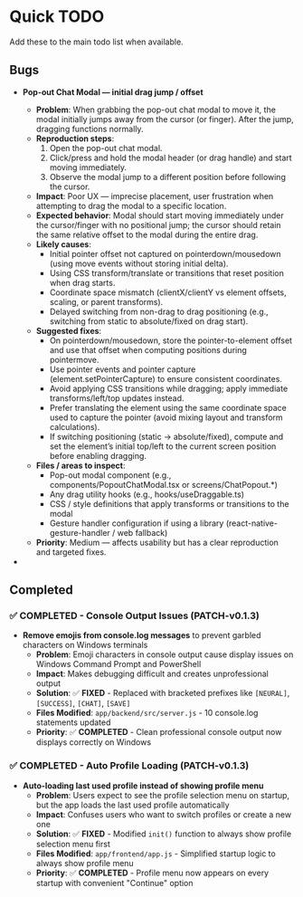 # Quick TODO
Add these to the main todo list when available.

## Bugs
- **Pop-out Chat Modal — initial drag jump / offset**
    - **Problem**: When grabbing the pop-out chat modal to move it, the modal initially jumps away from the cursor (or finger). After the jump, dragging functions normally.
    - **Reproduction steps**:
        1. Open the pop-out chat modal.
        2. Click/press and hold the modal header (or drag handle) and start moving immediately.
        3. Observe the modal jump to a different position before following the cursor.
    - **Impact**: Poor UX — imprecise placement, user frustration when attempting to drag the modal to a specific location.
    - **Expected behavior**: Modal should start moving immediately under the cursor/finger with no positional jump; the cursor should retain the same relative offset to the modal during the entire drag.
    - **Likely causes**:
        - Initial pointer offset not captured on pointerdown/mousedown (using move events without storing initial delta).
        - Using CSS transform/translate or transitions that reset position when drag starts.
        - Coordinate space mismatch (clientX/clientY vs element offsets, scaling, or parent transforms).
        - Delayed switching from non-drag to drag positioning (e.g., switching from static to absolute/fixed on drag start).
    - **Suggested fixes**:
        - On pointerdown/mousedown, store the pointer-to-element offset and use that offset when computing positions during pointermove.
        - Use pointer events and pointer capture (element.setPointerCapture) to ensure consistent coordinates.
        - Avoid applying CSS transitions while dragging; apply immediate transforms/left/top updates instead.
        - Prefer translating the element using the same coordinate space used to capture the pointer (avoid mixing layout and transform calculations).
        - If switching positioning (static → absolute/fixed), compute and set the element’s initial top/left to the current screen position before enabling dragging.
    - **Files / areas to inspect**:
        - Pop-out modal component (e.g., components/PopoutChatModal.tsx or screens/ChatPopout.*)
        - Any drag utility hooks (e.g., hooks/useDraggable.ts)
        - CSS / style definitions that apply transforms or transitions to the modal
        - Gesture handler configuration if using a library (react-native-gesture-handler / web fallback)
    - **Priority**: Medium — affects usability but has a clear reproduction and targeted fixes.



- 
## Completed
### ✅ COMPLETED - Console Output Issues (PATCH-v0.1.3)
- **Remove emojis from console.log messages** to prevent garbled characters on Windows terminals
    - **Problem**: Emoji characters in console output cause display issues on Windows Command Prompt and PowerShell
    - **Impact**: Makes debugging difficult and creates unprofessional output
    - **Solution**: ✅ **FIXED** - Replaced with bracketed prefixes like `[NEURAL]`, `[SUCCESS]`, `[CHAT]`, `[SAVE]`
    - **Files Modified**: `app/backend/src/server.js` - 10 console.log statements updated
    - **Priority**: ✅ **COMPLETED** - Clean professional console output now displays correctly on Windows


### ✅ COMPLETED - Auto Profile Loading (PATCH-v0.1.3) 
- **Auto-loading last used profile instead of showing profile menu**
    - **Problem**: Users expect to see the profile selection menu on startup, but the app loads the last used profile automatically
    - **Impact**: Confuses users who want to switch profiles or create a new one
    - **Solution**: ✅ **FIXED** - Modified `init()` function to always show profile selection menu first
    - **Files Modified**: `app/frontend/app.js` - Simplified startup logic to always show profile menu
    - **Priority**: ✅ **COMPLETED** - Profile menu now appears on every startup with convenient "Continue" option